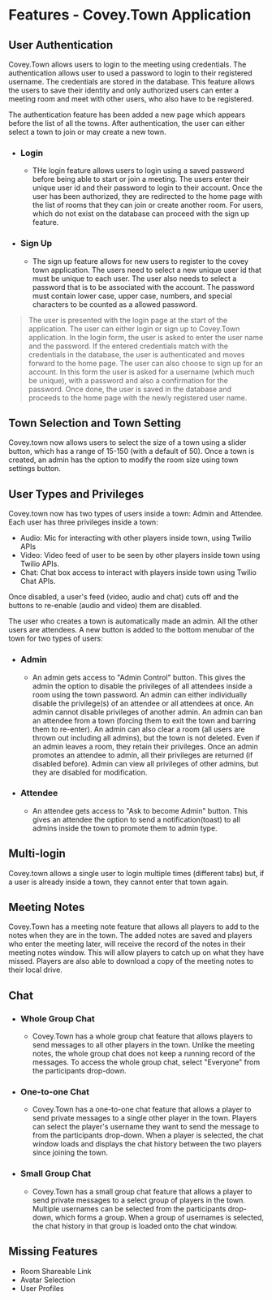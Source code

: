 # Features - Covey.Town Application

## User Authentication

Covey.Town allows users to login to the meeting using credentials. The authentication allows user to used a password to login to their registered username. The credentials are stored in the database. This feature allows the users to save their identity and only authorized users can enter a meeting room and meet with other users, who also have to be registered.

The authentication feature has been added a new page which appears before the list of all the towns. After authentication, the user can either select a town to join or may create a new town.

- ### Login

  - THe login feature allows users to login using a saved password before being able to start or join a meeting. The users enter their unique user id and their password to login to their account. Once the user has been authorized, they are redirected to the home page with the list of rooms that they can join or create another room. For users, which do not exist on the database can proceed with the sign up feature.

- ### Sign Up
  - The sign up feature allows for new users to register to the covey town application. The users need to select a new unique user id that must be unique to each user. The user also needs to select a password that is to be associated with the account. The password must contain lower case, upper case, numbers, and special characters to be counted as a allowed password.

> The user is presented with the login page at the start of the application. The user can either login or sign up to Covey.Town application. In the login form, the user is asked to enter the user name and the password. If the entered credentials match with the credentials in the database, the user is authenticated and moves forward to the home page. The user can also choose to sign up for an account. In this form the user is asked for a username (which much be unique), with a password and also a confirmation for the password. Once done, the user is saved in the database and proceeds to the home page with the newly registered user name.

## Town Selection and Town Setting

Covey.town now allows users to select the size of a town using a slider button, which has a range of 15-150 (with a default of 50). Once a town is created, an admin has the option to modify the room size using town settings button.

## User Types and Privileges

Covey.town now has two types of users inside a town: Admin and Attendee. Each user has three privileges inside a town:

- Audio: Mic for interacting with other players inside town, using Twilio APIs
- Video: Video feed of user to be seen by other players inside town using Twilio APIs.
- Chat: Chat box access to interact with players inside town using Twilio Chat APIs.

Once disabled, a user's feed (video, audio and chat) cuts off and the buttons to re-enable (audio and video) them are disabled.

The user who creates a town is automatically made an admin. All the other users are attendees. A new button is added to the bottom menubar of the town for two types of users:

- ### Admin

  - An admin gets access to "Admin Control" button. This gives the admin the option to disable the privileges of all attendees inside a room using the town password. An admin can either individually disable the privilege(s) of an attendee or all attendees at once. An admin cannot disable privileges of another admin. An admin can ban an attendee from a town (forcing them to exit the town and barring them to re-enter). An admin can also clear a room (all users are thrown out including all admins), but the town is not deleted. Even if an admin leaves a room, they retain their privileges. Once an admin promotes an attendee to admin, all their privileges are returned (if disabled before). Admin can view all privileges of other admins, but they are disabled for modification.

- ### Attendee
  - An attendee gets access to "Ask to become Admin" button. This gives an attendee the option to send a notification(toast) to all admins inside the town to promote them to admin type.

## Multi-login

Covey.town allows a single user to login multiple times (different tabs) but, if a user is already inside a town, they cannot enter that town again.

## Meeting Notes

Covey.Town has a meeting note feature that allows all players to add to the notes when they are in the town. The added notes are saved and players who enter the meeting later, will receive the record of the notes in their meeting notes window. This will allow players to catch up on what they have missed. Players are also able to download a copy of the meeting notes to their local drive.

## Chat

- ### Whole Group Chat

  - Covey.Town has a whole group chat feature that allows players to send messages to all other players in the town. Unlike the meeting notes, the whole group chat does not keep a running record of the messages. To access the whole group chat, select "Everyone" from the participants drop-down.

- ### One-to-one Chat

  - Covey.Town has a one-to-one chat feature that allows a player to send private messages to a single other player in the town. Players can select the player's username they want to send the message to from the participants drop-down. When a player is selected, the chat window loads and displays the chat history between the two players since joining the town.

- ### Small Group Chat
  - Covey.Town has a small group chat feature that allows a player to send private messages to a select group of players in the town. Multiple usernames can be selected from the participants drop-down, which forms a group. When a group of usernames is selected, the chat history in that group is loaded onto the chat window.

## Missing Features

- Room Shareable Link
- Avatar Selection
- User Profiles

